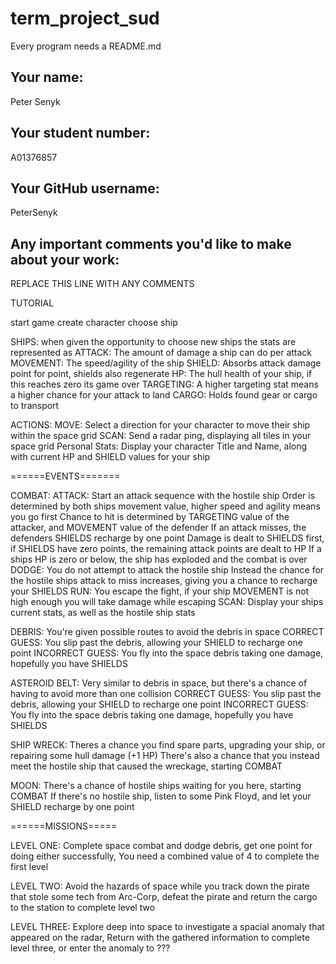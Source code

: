 # term_project_sud

Every program needs a README.md

## Your name:

Peter Senyk

## Your student number:

A01376857

## Your GitHub username:

PeterSenyk

## Any important comments you'd like to make about your work:

REPLACE THIS LINE WITH ANY COMMENTS


TUTORIAL

start game
    create character
    choose ship


SHIPS:
    when given the opportunity to choose new ships the stats are represented as
    ATTACK: The amount of damage a ship can do per attack
    MOVEMENT: The speed/agility of the ship
    SHIELD: Absorbs attack damage point for point, shields also regenerate
    HP: The hull health of your ship, if this reaches zero its game over
    TARGETING: A higher targeting stat means a higher chance for your attack to land
    CARGO: Holds found gear or cargo to transport

ACTIONS:
    MOVE: Select a direction for your character to move their ship within the space grid
    SCAN: Send a radar ping, displaying all tiles in your space grid
    Personal Stats: Display your character Title and Name, along with current HP and SHIELD values for your ship

======EVENTS=======

COMBAT:
    ATTACK: Start an attack sequence with the hostile ship
            Order is determined by both ships movement value, higher speed and agility means you go first
            Chance to hit is determined by TARGETING value of the attacker, and MOVEMENT value of the defender
                If an attack misses, the defenders SHIELDS recharge by one point
            Damage is dealt to SHIELDS first, if SHIELDS have zero points, the remaining attack points are dealt to HP
            If a ships HP is zero or below, the ship has exploded and the combat is over
    DODGE: You do not attempt to attack the hostile ship
            Instead the chance for the hostile ships attack to miss increases, giving you a chance to recharge your SHIELDS
    RUN: You escape the fight, if your ship MOVEMENT is not high enough you will take damage while escaping
    SCAN: Display your ships current stats, as well as the hostile ship stats

DEBRIS:
    You're given possible routes to avoid the debris in space
    CORRECT GUESS: You slip past the debris, allowing your SHIELD to recharge one point
    INCORRECT GUESS: You fly into the space debris taking one damage, hopefully you have SHIELDS

ASTEROID BELT:
    Very similar to debris in space, but there's a chance of having to avoid more than one collision
    CORRECT GUESS: You slip past the debris, allowing your SHIELD to recharge one point
    INCORRECT GUESS: You fly into the space debris taking one damage, hopefully you have SHIELDS

SHIP WRECK: 
    Theres a chance you find spare parts, upgrading your ship, or repairing some hull damage (+1 HP)
    There's also a chance that you instead meet the hostile ship that caused the wreckage, starting COMBAT

MOON:
    There's a chance of hostile ships waiting for you here, starting COMBAT
    If there's no hostile ship, listen to some Pink Floyd, and let your SHIELD recharge by one point


======MISSIONS=====

LEVEL ONE: Complete space combat and dodge debris, get one point for doing either successfully, You need a combined value of 4 to complete the first level

LEVEL TWO: Avoid the hazards of space while you track down the pirate that stole some tech from Arc-Corp, defeat the pirate and return the cargo to the station to 
            complete level two

LEVEL THREE: Explore deep into space to investigate a spacial anomaly that appeared on the radar, 
            Return with the gathered information to complete level three, 
            or enter the anomaly to ???


